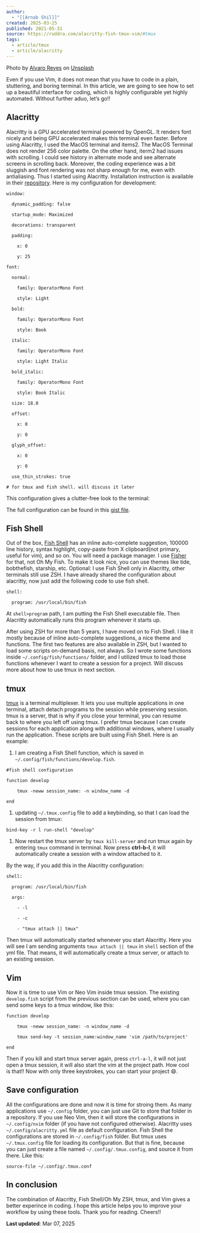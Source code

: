 ```yaml
---
author:
  - "[[Arnab Shil]]"
created: 2025-03-25
published: 2021-05-31
source: https://ruddra.com/alacritty-fish-tmux-vim/#tmux
tags:
  - article/tmux
  - article/alacritty
---
```

Photo by [Alvaro Reyes](https://unsplash.com/@alvarordesign?utm_source=unsplash&utm_medium=referral&utm_content=creditCopyText) on [Unsplash](https://unsplash.com/s/photos/workflow?utm_source=unsplash&utm_medium=referral&utm_content=creditCopyText)

Even if you use Vim, it does not mean that you have to code in a plain, stuttering, and boring terminal. In this article, we are going to see how to set up a beautiful interface for coding, which is highly configurable yet highly automated. Without further aduo, let’s go!!

## Alacritty

Alacritty is a GPU accelerated terminal powered by OpenGL. It renders font nicely and being GPU accelerated makes this terminal even faster. Before using Alacritty, I used the MacOS terminal and items2. The MacOS Terminal does not render 256 color palette. On the other hand, iterm2 had issues with scrolling. I could see history in alternate mode and see alternate screens in scrolling back. Moreover, the coding experience was a bit sluggish and font rendering was not sharp enough for me, even with antialiasing. Thus I started using Alacritty. Installation instruction is available in their [repository](https://github.com/alacritty/alacritty). Here is my configuration for development:

```
window:

  dynamic_padding: false

  startup_mode: Maximized

  decorations: transparent

  padding:

    x: 0

    y: 25

font:

  normal:

    family: OperatorMono Font

    style: Light

  bold:

    family: OperatorMono Font

    style: Book

  italic:

    family: OperatorMono Font

    style: Light Italic

  bold_italic:

    family: OperatorMono Font

    style: Book Italic

  size: 18.0

  offset:

    x: 0

    y: 0

  glyph_offset:

    x: 0

    y: 0

  use_thin_strokes: true

# for tmux and fish shell. will discuss it later
```

This configuration gives a clutter-free look to the terminal:

The full configuration can be found in this [gist file](https://gist.github.com/ruddra/900e48cb65645ccfcf57545c7e192972).

## Fish Shell

Out of the box, [Fish Shell](https://fishshell.com/) has an inline auto-complete suggestion, 100000 line history, syntax highlight, copy-paste from X clipboard(not primary, useful for vim), and so on. You will need a package manager. I use [Fisher](https://github.com/jorgebucaran/fisher) for that, not Oh My Fish. To make it look nice, you can use themes like tide, bobthefish, starship, etc. Optional: I use Fish Shell only in Alacritty, other terminals still use ZSH. I have already shared the configuration about alacritty, now just add the following code to use fish shell.

```
shell:

  program: /usr/local/bin/fish
```

At `shell>program` path, I am putting the Fish Shell executable file. Then Alacritty automatically runs this program whenever it starts up.

After using ZSH for more than 5 years, I have moved on to Fish Shell. I like it mostly because of inline auto-complete suggestions, a nice theme and functions. The first two features are also available in ZSH, but I wanted to load some scripts on-demand basis, not always. So I wrote some functions inside `~/.config/fish/functions/` folder, and I utilized tmux to load those functions whenever I want to create a session for a project. Will discuss more about how to use tmux in next section.

## tmux

[tmux](https://github.com/tmux/tmux) is a terminal multiplexer. It lets you use multiple applications in one terminal, attach detach programs to the session while preserving session. tmux is a server, that is why if you close your terminal, you can resume back to where you left off using tmux. I prefer tmux because I can create sessions for each application along with additional windows, where I usually run the application. These scripts are built using Fish Shell. Here is an example:

1. I am creating a Fish Shell function, which is saved in `~/.config/fish/functions/develop.fish`.
```
#fish shell configuration

function develop

    tmux -neww session_name: -n window_name -d

end
```
1. updating `~/.tmux.config` file to add a keybinding, so that I can load the session from tmux:
```
bind-key -r l run-shell "develop"
```
1. Now restart the tmux server by `tmux kill-server` and run tmux again by entering `tmux` command in terminal. Now press **ctrl-b-l**, it will automatically create a session with a window attached to it.

By the way, if you add this in the Alacritty configuration:

```
shell:

  program: /usr/local/bin/fish

  args:

    - -l

    - -c

    - "tmux attach || tmux"
```

Then tmux will automatically started whenever you start Alacritty. Here you will see I am sending arguments `tmux attach || tmux` in `shell` section of the yml file. That means, it will automatically create a tmux server, or attach to an existing session.

## Vim

Now it is time to use Vim or Neo Vim inside tmux session. The existing `develop.fish` script from the previous section can be used, where you can send some keys to a tmux window, like this:

```
function develop

    tmux -neww session_name: -n window_name -d

    tmux send-key -t session_name:window_name 'vim /path/to/project'

end
```

Then if you kill and start tmux server again, press `ctrl-a-l`, it will not just open a tmux session, it will also start the vim at the project path. How cool is that!! Now with only three keystrokes, you can start your project 😄.

## Save configuration

All the configurations are done and now it is time for stroing them. As many applications use `~/.config` folder, you can just use Git to store that folder in a repository. If you use Neo Vim, then it will store the configurations in `~/.config/nvim` folder (if you have not configured otherwise). Alacritty uses `~/.config/alacritty.yml` file as default configuration. Fish Shell the configurations are stored in `~/.config/fish` folder. But tmux uses `~/.tmux.config` file for loading its configuration. But that is fine, because you can just create a file named `~/.config/.tmux.config`, and source it from there. Like this:

```
source-file ~/.config/.tmux.conf
```

## In conclusion

The combination of Alacritty, Fish Shell/Oh My ZSH, tmux, and Vim gives a better experince in coding. I hope this article helps you to improve your workflow by using these tools. Thank you for reading. Cheers!!

**Last updated**: Mar 07, 2025
